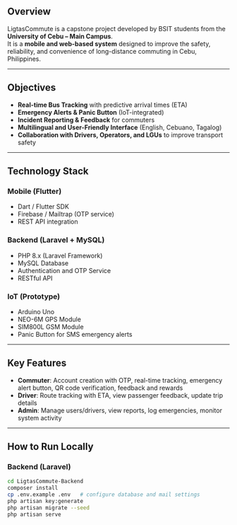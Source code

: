 ## **Overview**
LigtasCommute is a capstone project developed by BSIT students from the **University of Cebu – Main Campus**.  
It is a **mobile and web-based system** designed to improve the safety, reliability, and convenience of long-distance commuting in Cebu, Philippines.

---

## **Objectives**
- **Real-time Bus Tracking** with predictive arrival times (ETA)  
- **Emergency Alerts & Panic Button** (IoT-integrated)  
- **Incident Reporting & Feedback** for commuters  
- **Multilingual and User-Friendly Interface** (English, Cebuano, Tagalog)  
- **Collaboration with Drivers, Operators, and LGUs** to improve transport safety  

---

## **Technology Stack**

### **Mobile (Flutter)**
- Dart / Flutter SDK  
- Firebase / Mailtrap (OTP service)  
- REST API integration  

### **Backend (Laravel + MySQL)**
- PHP 8.x (Laravel Framework)  
- MySQL Database  
- Authentication and OTP Service  
- RESTful API  

### **IoT (Prototype)**
- Arduino Uno  
- NEO-6M GPS Module  
- SIM800L GSM Module  
- Panic Button for SMS emergency alerts  

---

## **Key Features**
- **Commuter**: Account creation with OTP, real-time tracking, emergency alert button, QR code verification, feedback and rewards  
- **Driver**: Route tracking with ETA, view passenger feedback, update trip details  
- **Admin**: Manage users/drivers, view reports, log emergencies, monitor system activity  

---

## **How to Run Locally**

### Backend (Laravel)
```bash
cd LigtasCommute-Backend
composer install
cp .env.example .env   # configure database and mail settings
php artisan key:generate
php artisan migrate --seed
php artisan serve
